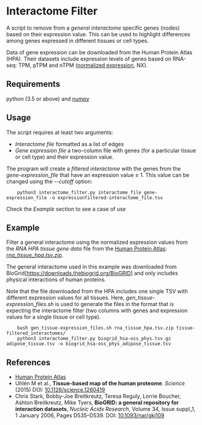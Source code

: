 # Interactome Filter
A script to remove from a *general interactome* specific genes (nodes) based on their expression value. This can be used to highlight differences among genes expressed in different tissues or cell types.

Data of gene expression can be downloaded from the Human Protein Atlas (HPA). Their datasets include expression levels of genes based on RNA-seq: TPM, pTPM and nTPM ([normalized expression](https://www.proteinatlas.org/about/assays+annotation#normalization_rna), NX).

## Requirements
 python (3.5 or above) and [numpy](https://numpy.org/install/)

## Usage 
 The script requires at least two arguments: 
 
 - *Interactome file* formatted as a list of edges
 - *Gene expression file* a two-column file with genes (for a particular tissue or cell type) and their expression value.

The program will create a *filtered interactome* with the genes from the *gene-expression_file* that have an expression value &ge; 1. This value can be changed using the *--cutoff* option:
 
		python3 interactome_filter.py interactome_file gene-expression_file -o expressionfiltered-interactome_file.tsv

Check the *Example* section to see a case of use

## Example
Filter a general interactome using the normalized expression values from the *RNA HPA tissue gene data* file from the [Human Protein Atlas](https://v20.proteinatlas.org/about/download): [*rna_tissue_hpa.tsv.zip*](https://v20.proteinatlas.org/download/rna_tissue_hpa.tsv.zip).

The general interactome used in this example was downloaded from BioGrid[https://downloads.thebiogrid.org/BioGRID] and only includes physical interactions of human proteins.

Note that the file downloaded from the HPA includes one single TSV with different expression values for all tissues. Here, *gen_tissue-expression_files.sh* is used to generate the files in the format that is expecting the interactome filter (two columns with genes and expression values for a single tissue or cell type).

		bash gen_tissue-expression_files.sh rna_tissue_hpa.tsv.zip tissue-filtered_interactomes/
		python3 interactome_filter.py biogrid_hsa-oss_phys.tsv.gz adipose_tissue.tsv -o biogrid_hsa-oss_phys_adipose_tissue.tsv

## References
- [Human Protein Atlas](https://www.proteinatlas.org)
- Uhlén M et al., **Tissue-based map of the human proteome**. *Science* (2015) DOI: [10.1126/science.1260419](http://doi.org/10.1126/science.1260419)
- Chris Stark, Bobby-Joe Breitkreutz, Teresa Reguly, Lorrie Boucher, Ashton Breitkreutz, Mike Tyers, **BioGRID: a general repository for interaction datasets**, *Nucleic Acids Research*, Volume 34, Issue suppl_1, 1 January 2006, Pages D535–D539. DOI: [10.1093/nar/gkj109](https://doi.org/10.1093/nar/gkj109)
